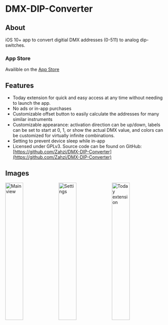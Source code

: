 # DMX-DIP-Converter

## About
iOS 10+ app to convert digitial DMX addresses (0-511) to analog dip-switches.

### App Store
Availible on the [App Store](https://itunes.apple.com/us/app/dmx-dip-converter/id1254192809)



## Features
- Today extension for quick and easy access at any time without needing to launch the app.
- No ads or in-app purchases
- Customizable offset button to easily calculate the addresses for many similar instruments
- Customizable appearance: activation direction can be up/down, labels can be set to start at 0, 1, or show the actual DMX value, and colors can be customized for virtually infinite combinations.
- Setting to prevent device sleep while in-app
- Licensed under GPLv3. Source code can be found on GitHub: [https://github.com/Zahzi/DMX-DIP-Converter](https://github.com/Zahzi/DMX-DIP-Converter)



## Images
<img src="https://files.ebencollins.com/screenshots/iphone1.png" title="Main view" width="33.3%"/><img src="https://files.ebencollins.com/screenshots/iphone2.png" title="Settings" width="33.3%"/><img src="https://files.ebencollins.com/screenshots/iphone4.png" title="Today extension" width="33.3%"/>
